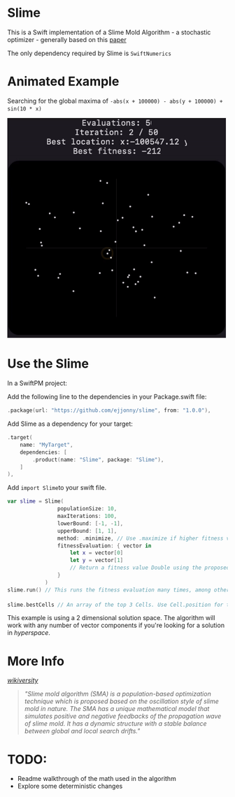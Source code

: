# Slime

This is a Swift implementation of a Slime Mold Algorithm - a stochastic optimizer - generally based on this [paper](https://doi.org/10.1016/j.future.2020.03.055)

The only dependency required by Slime is `SwiftNumerics`

# Animated Example
Searching for the global maxima of 
`-abs(x + 100000) - abs(y + 100000) + sin(10 * x)`

 <img src="/ex1.gif?raw=true" width="500px">

# Use the Slime

In a SwiftPM project:

Add the following line to the dependencies in your Package.swift file:

```swift
.package(url: "https://github.com/ejjonny/slime", from: "1.0.0"),
```

Add Slime as a dependency for your target:

```swift
.target(
    name: "MyTarget", 
    dependencies: [
        .product(name: "Slime", package: "Slime"),
    ]
),
```

Add `import Slime`to your swift file.

```swift
var slime = Slime(
                populationSize: 10,
                maxIterations: 100,
                lowerBound: [-1, -1],
                upperBound: [1, 1],
                method: .minimize, // Use .maximize if higher fitness values are better
                fitnessEvaluation: { vector in
                    let x = vector[0]
                    let y = vector[1]
                    // Return a fitness value Double using the proposed vector
                }
            )
slime.run() // This runs the fitness evaluation many times, among other busy work, & will usually be expensive

slime.bestCells // An array of the top 3 Cells. Use Cell.position for the associated vectors
```

This example is using a 2 dimensional solution space. The algorithm will work with any number of vector components if you're looking for a solution in *hyperspace*.

# More Info

*[wikiversity](https://en.wikiversity.org/wiki/Slime_Mould_Algorithm)*
> *"Slime mold algorithm (SMA) is a population-based optimization technique which is proposed based on the oscillation style of slime mold in nature. The SMA has a unique mathematical model that simulates positive and negative feedbacks of the propagation wave of slime mold. It has a dynamic structure with a stable balance between global and local search drifts."*

# TODO:

- Readme walkthrough of the math used in the algorithm
- Explore some deterministic changes
